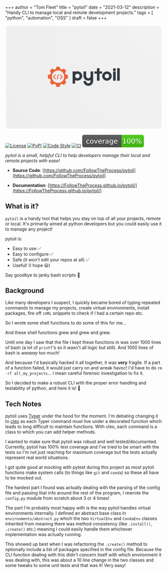 +++
author = "Tom Fleet"
title = "pytoil"
date = "2021-03-12"
description = "Handy CLI to manage local and remote development projects."
tags = [
    "python",
    "automation",
    "OSS"
]
draft = false
+++

![logo](/images/projects/pytoil/logo.png)

[![License](https://img.shields.io/github/license/FollowTheProcess/pytoil)](https://github.com/FollowTheProcess/pytoil)
[![PyPI](https://img.shields.io/pypi/v/pytoil.svg)](https://pypi.python.org/pypi/pytoil)
[![Code Style](https://img.shields.io/badge/code%20style-black-black)](https://github.com/FollowTheProcess/pytoil)
[![CI](https://github.com/FollowTheProcess/pytoil/workflows/CI/badge.svg)](https://github.com/FollowTheProcess/pytoil/actions?query=workflow%3ACI)
[![Coverage](/images/projects/pytoil/coverage.svg)](https://github.com/FollowTheProcess/pytoil)

*pytoil is a small, helpful CLI to help developers manage their local and remote projects with ease!*

* **Source Code**: [https://github.com/FollowTheProcess/pytoil](https://github.com/FollowTheProcess/pytoil)

* **Documentation**: [https://FollowTheProcess.github.io/pytoil/](https://FollowTheProcess.github.io/pytoil/)

## What is it?

`pytoil` is a handy tool that helps you stay on top of all your projects, remote or local. It's primarily aimed at python developers but you could easily use it to manage any project!

pytoil is:

* Easy to use :white_check_mark:
* Easy to configure :white_check_mark:
* Safe (it won't edit your repos at all) :white_check_mark:
* Useful! (I hope :smiley:)

Say goodbye to janky bash scripts :wave:

## Background

Like many developers I suspect, I quickly became bored of typing repeated commands to manage my projects, create virtual environments, install packages, fire off `cURL` snippets to check if I had a certain repo etc.

So I wrote some shell functions to do some of this for me...

And these shell functions grew and grew and grew.

Until one day I saw that the file I kept these functions in was over 1000 lines of bash (a lot of `printf`'s so it wasn't all logic but still). And 1000 lines of bash is *waaaay* too much!

And because I'd basically hacked it all together, it was **very** fragile. If a part of a function failed, it would just carry on and wreak havoc! I'd have to do `rm -rf all_my_projects`... I mean careful forensic investigation to fix it.

So I decided to make a robust CLI with the proper error handling and testability of python, and here it is! :tada:

## Tech Notes

pytoil uses [Typer] under the hood for the moment. I'm debating changing it to [cleo] as each Typer command must live under a decorated function which leads to long difficult to maintain functions. With cleo, each command is a class to which you can add helper methods.

I wanted to make sure that pytoil was robust and well tested/documented. Currently, pytoil has 100% test coverage and I've tried to be smart with the tests so I'm not just reaching for maximum coverage but the tests actually represent real world situations.

I got quite good at mocking with pytest during this project as most pytoil functions make system calls (to things like `git` and `conda`) so these all have to be mocked out.

The hardest part I found was actually dealing with the parsing of the config file and passing that info around the rest of the program, I rewrote the `config.py` module from scratch about 3 or 4 times!

The part I'm probably most happy with is the way pytoil handles virtual environments internally. I defined an abstract base class in `environments/abstract.py` which the two `VirtualEnv` and `CondaEnv` classes inherited from meaning there was method consistency (like `.install()`, `.create()` etc.) meaning I could easily handle them whichever implementation was actually running.

This showed up best when I was refactoring the `.create()` method to optionally include a list of packages specified in the config file. Because the CLI function dealing with this didn't concern itself with which environment it was dealing with, this was about a 10 line change in the two classes and some tweaks to some unit tests and that was it! Very easy!

[Typer]: https://typer.tiangolo.com
[cleo]: https://cleo.readthedocs.io/en/latest/
